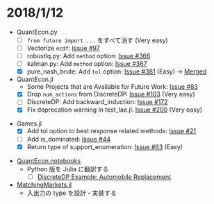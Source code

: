 # 2018/1/12

* QuantEcon.py
  * [ ] `from future import ...` をすべて消す (Very easy)
  * [ ] Vectorize `ecdf`:
    [Issue #97](https://github.com/QuantEcon/QuantEcon.py/issues/97)
  * [ ] robustlq.py: Add `method` option:
    [Issue #366](https://github.com/QuantEcon/QuantEcon.py/issues/366)
  * [ ] kalman.py: Add `method` option:
    [Issue #367](https://github.com/QuantEcon/QuantEcon.py/issues/367)
  - [x] pure_nash_brute: Add `tol` option:
    [Issue #381](https://github.com/QuantEcon/QuantEcon.py/issues/381) (Easy)
    → [Merged](https://github.com/QuantEcon/QuantEcon.py/pull/385)

* QuantEcon.jl
  * Some Projects that are Available for Future Work:
    [Issue #83](https://github.com/QuantEcon/QuantEcon.jl/issues/83)
  - [x] Drop `num_actions` from DiscreteDP:
    [Issue #103](https://github.com/QuantEcon/QuantEcon.jl/issues/103) (Very easy)
  * [ ] DiscreteDP: Add backward_induction:
    [Issue #172](https://github.com/QuantEcon/QuantEcon.jl/issues/172)
  - [x] Fix deprecation warning in test_lae.jl:
    [Issue #200](https://github.com/QuantEcon/QuantEcon.jl/issues/200) (Very easy)

- Games.jl
  - [x] Add tol option to best response related methods:
    [Issue #21](https://github.com/QuantEcon/Games.jl/issues/21)
  - [ ] Add is_dominated:
    [Issue #44](https://github.com/QuantEcon/Games.jl/issues/44)
  - [x] Return type of support_enumeration:
    [Issue #63](https://github.com/QuantEcon/Games.jl/issues/63) (Easy)

* [QuantEcon.notebooks](https://github.com/QuantEcon/QuantEcon.notebooks)
  * Python 版を Julia に翻訳する
    * [ ] [DiscreteDP Example: Automobile Replacement](http://nbviewer.jupyter.org/github/QuantEcon/QuantEcon.notebooks/blob/master/ddp_ex_rust96_py.ipynb)

* [MatchingMarkets.jl](https://github.com/oyamad/MatchingMarkets.jl)
  * 入出力の type を設計・実装する
